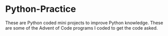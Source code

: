 # Python-Practice
These are Python coded mini projects to improve Python knowledge. These are some of the Advent of Code programs I coded to get the code asked.

